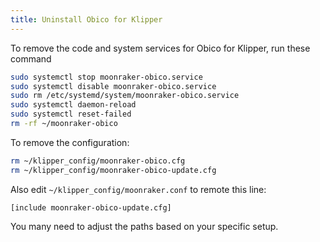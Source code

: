 ```yaml
---
title: Uninstall Obico for Klipper
---
```


To remove the code and system services for Obico for Klipper, run these command

```bash
sudo systemctl stop moonraker-obico.service
sudo systemctl disable moonraker-obico.service
sudo rm /etc/systemd/system/moonraker-obico.service
sudo systemctl daemon-reload
sudo systemctl reset-failed
rm -rf ~/moonraker-obico
```

To remove the configuration:

```bash
rm ~/klipper_config/moonraker-obico.cfg
rm ~/klipper_config/moonraker-obico-update.cfg
```

Also edit `~/klipper_config/moonraker.conf` to remote this line:

`[include moonraker-obico-update.cfg]`

You many need to adjust the paths based on your specific setup.
